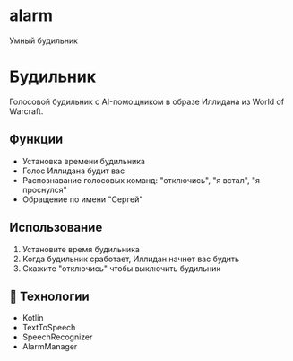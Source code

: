 # alarm
Умный будильник

#  Будильник 
Голосовой будильник с AI-помощником в образе Иллидана из World of Warcraft.

## Функции
- Установка времени будильника
- Голос Иллидана будит вас
- Распознавание голосовых команд: "отключись", "я встал", "я проснулся"
- Обращение по имени "Сергей"

##  Использование
1. Установите время будильника
2. Когда будильник сработает, Иллидан начнет вас будить
3. Скажите "отключись" чтобы выключить будильник

## 🔧 Технологии
- Kotlin
- TextToSpeech
- SpeechRecognizer
- AlarmManager
